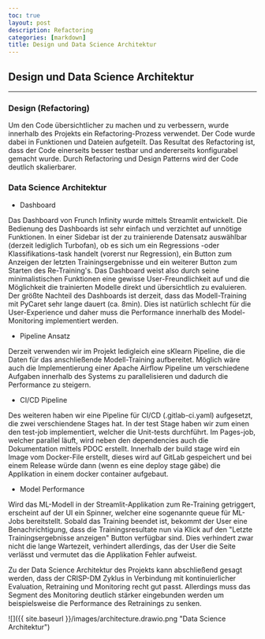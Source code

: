 ```yaml
---
toc: true
layout: post
description: Refactoring
categories: [markdown]
title: Design und Data Science Architektur
---
```

## Design und Data Science Architektur
---

### Design (Refactoring)

Um den Code übersichtlicher zu machen und zu verbessern, wurde innerhalb des Projekts ein Refactoring-Prozess verwendet. Der Code wurde dabei in Funktionen und Dateien aufgeteilt. Das Resultat des Refactoring ist, dass der Code einerseits besser testbar und andererseits konfigurabel gemacht wurde. Durch Refactoring und Design Patterns wird der Code deutlich skalierbarer.

### Data Science Architektur

- Dashboard

Das Dashboard von Frunch Infinity wurde mittels Streamlit entwickelt. Die Bedienung des Dashboards ist sehr einfach und verzichtet auf unnötige Funktionen.
In einer Sidebar ist der zu trainierende Datensatz auswählbar (derzeit lediglich Turbofan), ob es sich um ein Regressions -oder Klassifikations-task handelt (vorerst nur Regression), ein Button zum Anzeigen der letzten Trainingsergebnisse und ein weiterer Button zum Starten des Re-Training's. Das Dashboard weist also durch seine minimalistischen Funktionen eine gewisse User-Freundlichkeit auf und die Möglichkeit die trainierten Modelle direkt und übersichtlich zu evaluieren.
Der größte Nachteil des Dashboards ist derzeit, dass das Modell-Training mit PyCaret sehr lange dauert (ca. 8min). Dies ist natürlich schlecht für die User-Experience und daher muss die Performance innerhalb des Model-Monitoring implementiert werden.

- Pipeline Ansatz 

Derzeit verwenden wir im Projekt ledigleich eine sKlearn Pipeline, die die Daten für das anschließende Modell-Training aufbereitet. Möglich wäre auch die Implementierung einer Apache Airflow Pipeline um verschiedene Aufgaben innerhalb des Systems zu parallelisieren und dadurch die Performance zu steigern.

- CI/CD Pipeline

Des weiteren haben wir eine Pipeline für CI/CD (.gitlab-ci.yaml) aufgesetzt, die zwei verschiendene Stages hat. In der test Stage haben wir zum einen den test-job implementiert, welcher die Unit-tests durchführt. Im Pages-job, welcher parallel läuft, wird neben den dependencies auch die Dokumentation mittels PDOC erstellt. Innerhalb der build stage wird ein Image vom Docker-File erstellt, dieses wird auf GitLab gespeichert und bei einem Release würde dann (wenn es eine deploy stage gäbe) die Applikation in einem docker container aufgebaut.

- Model Performance 

Wird das ML-Modell in der Streamlit-Applikation zum Re-Training getriggert, erscheint auf der UI ein Spinner, welcher eine sogenannte queue für ML-Jobs bereitstellt. Sobald das Training beendet ist, bekommt der User eine Benachrichtigung, dass die Trainingsresultate nun via Klick auf den "Letzte Trainingsergebnisse anzeigen" Button verfügbar sind. Dies verhindert zwar nicht die lange Wartezeit, verhindert allerdings, das der User die Seite verlässt und vermutet das die Applikation Fehler aufweist. 

Zu der Data Science Architektur des Projekts kann abschließend gesagt werden, dass der CRISP-DM Zyklus in Verbindung mit kontinuierlicher Evaluation, Retraining und Monitoring recht gut passt. Allerdings muss das Segment des Monitoring deutlich stärker eingebunden werden um beispielsweise die Performance des Retrainings zu senken.

![]({{ site.baseurl }}/images/architecture.drawio.png "Data Science Architektur")

